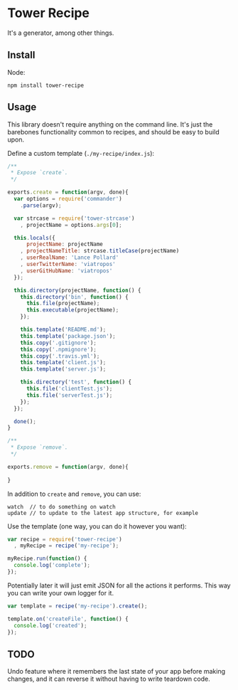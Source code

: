 # Tower Recipe

It's a generator, among other things.

## Install

Node:

```
npm install tower-recipe
```

## Usage

This library doesn't require anything on the command line. It's just the barebones functionality common to recipes, and should be easy to build upon.

Define a custom template (`./my-recipe/index.js`):

``` js
/**
 * Expose `create`.
 */

exports.create = function(argv, done){
  var options = require('commander')
    .parse(argv);

  var strcase = require('tower-strcase')
    , projectName = options.args[0];

  this.locals({
      projectName: projectName
    , projectNameTitle: strcase.titleCase(projectName)
    , userRealName: 'Lance Pollard'
    , userTwitterName: 'viatropos'
    , userGitHubName: 'viatropos'
  });

  this.directory(projectName, function() {
    this.directory('bin', function() {
      this.file(projectName);
      this.executable(projectName);
    });

    this.template('README.md');
    this.template('package.json');
    this.copy('.gitignore');
    this.copy('.npmignore');
    this.copy('.travis.yml');
    this.template('client.js');
    this.template('server.js');

    this.directory('test', function() {
      this.file('clientTest.js');
      this.file('serverTest.js');
    });
  });

  done();
}

/**
 * Expose `remove`.
 */

exports.remove = function(argv, done){
  
}
```

In addition to `create` and `remove`, you can use:

```
watch  // to do something on watch
update // to update to the latest app structure, for example
```

Use the template (one way, you can do it however you want):

``` javascript
var recipe = require('tower-recipe')
  , myRecipe = recipe('my-recipe');

myRecipe.run(function() {
  console.log('complete');
});
```

Potentially later it will just emit JSON for all the actions it performs. This way you can write your own logger for it.

``` javascript
var template = recipe('my-recipe').create();

template.on('createFile', function() {
  console.log('created');
});
```

## TODO

Undo feature where it remembers the last state of your app before making changes, and it can reverse it without having to write teardown code.
